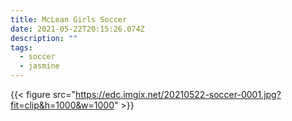 ```yaml
---
title: McLean Girls Soccer
date: 2021-05-22T20:15:26.074Z
description: ""
tags:
  - soccer
  - jasmine
---
```

{{< figure src="https://edc.imgix.net/20210522-soccer-0001.jpg?fit=clip&h=1000&w=1000" >}}
